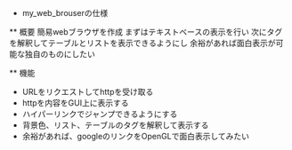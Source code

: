  * my_web_brouserの仕様

 ** 概要
簡易webブラウザを作成
まずはテキストベースの表示を行い
次にタグを解釈してテーブルとリストを表示できるようにし
余裕があれば面白表示が可能な独自のものにしたい

 ** 機能
 - URLをリクエストしてhttpを受け取る
 - httpを内容をGUI上に表示する
 - ハイパーリンクでジャンプできるようにする
 - 背景色、リスト、テーブルのタグを解釈して表示する
 - 余裕があれば、googleのリンクをOpenGLで面白表示してみたい
 

